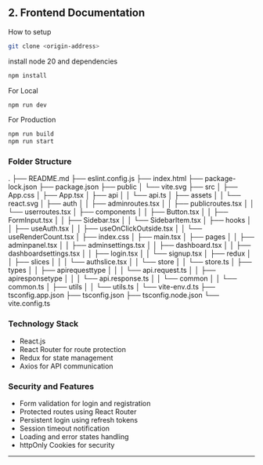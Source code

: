 ## 2. Frontend Documentation

How to setup

```bash
git clone <origin-address>
```

install node 20 and dependencies

```bash
npm install
```

For Local

```bash
npm run dev
```

For Production

```bash
npm run build
npm run start
```

### Folder Structure

.
├── README.md
├── eslint.config.js
├── index.html
├── package-lock.json
├── package.json
├── public
│ └── vite.svg
├── src
│ ├── App.css
│ ├── App.tsx
│ ├── api
│ │ └── api.ts
│ ├── assets
│ │ └── react.svg
│ ├── auth
│ │ ├── adminroutes.tsx
│ │ ├── publicroutes.tsx
│ │ └── userroutes.tsx
│ ├── components
│ │ ├── Button.tsx
│ │ ├── FormInput.tsx
│ │ ├── Sidebar.tsx
│ │ └── SidebarItem.tsx
│ ├── hooks
│ │ ├── useAuth.tsx
│ │ ├── useOnClickOutside.tsx
│ │ └── useRenderCount.tsx
│ ├── index.css
│ ├── main.tsx
│ ├── pages
│ │ ├── adminpanel.tsx
│ │ ├── adminsettings.tsx
│ │ ├── dashboard.tsx
│ │ ├── dashboardsettings.tsx
│ │ ├── login.tsx
│ │ └── signup.tsx
│ ├── redux
│ │ ├── slices
│ │ │ └── authslice.tsx
│ │ └── store
│ │ └── store.ts
│ ├── types
│ │ ├── apirequesttype
│ │ │ └── api.request.ts
│ │ ├── apiresponsetype
│ │ │ └── api.response.ts
│ │ └── common
│ │ └── common.ts
│ ├── utils
│ │ └── utils.ts
│ └── vite-env.d.ts
├── tsconfig.app.json
├── tsconfig.json
├── tsconfig.node.json
└── vite.config.ts

### **Technology Stack**

- React.js
- React Router for route protection
- Redux for state management
- Axios for API communication

### **Security and Features**

- Form validation for login and registration
- Protected routes using React Router
- Persistent login using refresh tokens
- Session timeout notification
- Loading and error states handling
- httpOnly Cookies for security

---
